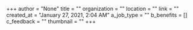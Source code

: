 +++
author = "None"
title = ""
organization = ""
location = ""
link = ""
created_at = "January 27, 2021, 2:04 AM"
a_job_type = ""
b_benefits = []
c_feedback = ""
thumbnail = ""
+++
